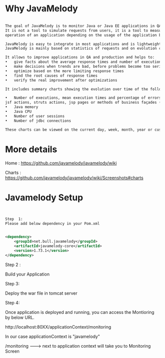 

# Why JavaMelody

```xml

The goal of JavaMelody is to monitor Java or Java EE applications in QA and production environments. 
It is not a tool to simulate requests from users, it is a tool to measure and calculate statistics on real 
operation of an application depending on the usage of the application by users.

JavaMelody is easy to integrate in most applications and is lightweight (no profiling and no database).
JavaMelody is mainly based on statistics of requests and on evolution charts.

It allows to improve applications in QA and production and helps to:
•	give facts about the average response times and number of executions
•	make decisions when trends are bad, before problems become too serious
•	optimize based on the more limiting response times
•	find the root causes of response times
•	verify the real improvement after optimizations

It includes summary charts showing the evolution over time of the following indicators:

•	Number of executions, mean execution times and percentage of errors of http requests, sql requests, 
jsf actions, struts actions, jsp pages or methods of business façades (if EJB3, Spring or Guice)
•	Java memory
•	Java CPU
•	Number of user sessions
•	Number of jdbc connections

These charts can be viewed on the current day, week, month, year or custom period.

```

# More details 

Home : https://github.com/javamelody/javamelody/wiki

Charts : https://github.com/javamelody/javamelody/wiki/Screenshots#charts

# Javamelody Setup

```xml


Step  1:
Please add below dependency in your Pom.xml


<dependency>
    <groupId>net.bull.javamelody</groupId>
    <artifactId>javamelody-core</artifactId>
    <version>1.73.1</version>
</dependency>  

```


Step 2 : 

Build your Application

Step 3:

Deploy the war file in tomcat server

Step 4:

Once application is deployed and running, you can access the Montioring by below URL.

http://localhost:80XX/applicationContext/monitoring

In our case applicationContext is "javamelody"

/monitoring  ---> next to application context will take you to Monitoring Screen






